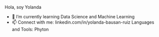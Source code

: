 Hola, soy Yolanda
- 🌱 I’m currently learning Data Science and Machine Learning
- 📫 Connect with me: linkedin.com/in/yolanda-bausan-ruiz
Languages and Tools:
Phyton
<!---
YolandaBR/YolandaBR is a ✨ special ✨ repository because its `README.md` (this file) appears on your GitHub profile.
You can click the Preview link to take a look at your changes.
--->
